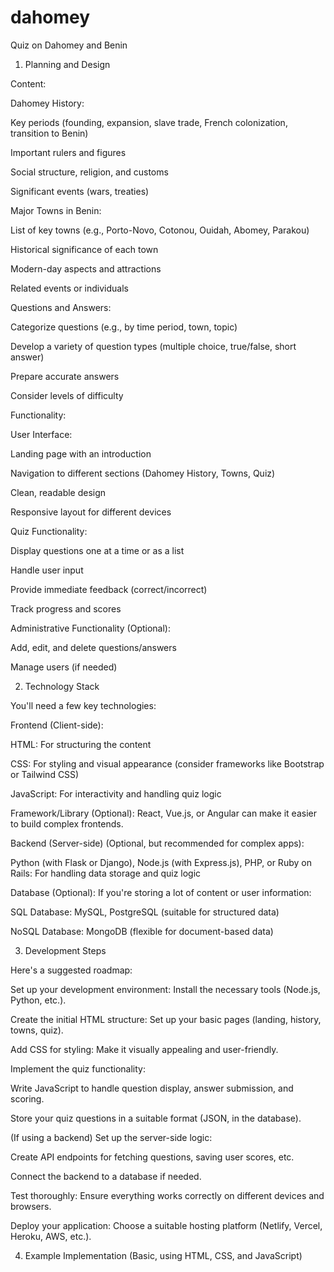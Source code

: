 # dahomey
Quiz on Dahomey and Benin
1. Planning and Design

Content:

Dahomey History:

Key periods (founding, expansion, slave trade, French colonization, transition to Benin)

Important rulers and figures

Social structure, religion, and customs

Significant events (wars, treaties)

Major Towns in Benin:

List of key towns (e.g., Porto-Novo, Cotonou, Ouidah, Abomey, Parakou)

Historical significance of each town

Modern-day aspects and attractions

Related events or individuals

Questions and Answers:

Categorize questions (e.g., by time period, town, topic)

Develop a variety of question types (multiple choice, true/false, short answer)

Prepare accurate answers

Consider levels of difficulty

Functionality:

User Interface:

Landing page with an introduction

Navigation to different sections (Dahomey History, Towns, Quiz)

Clean, readable design

Responsive layout for different devices

Quiz Functionality:

Display questions one at a time or as a list

Handle user input

Provide immediate feedback (correct/incorrect)

Track progress and scores

Administrative Functionality (Optional):

Add, edit, and delete questions/answers

Manage users (if needed)

2. Technology Stack

You'll need a few key technologies:

Frontend (Client-side):

HTML: For structuring the content

CSS: For styling and visual appearance (consider frameworks like Bootstrap or Tailwind CSS)

JavaScript: For interactivity and handling quiz logic

Framework/Library (Optional): React, Vue.js, or Angular can make it easier to build complex frontends.

Backend (Server-side) (Optional, but recommended for complex apps):

Python (with Flask or Django), Node.js (with Express.js), PHP, or Ruby on Rails: For handling data storage and quiz logic

Database (Optional): If you're storing a lot of content or user information:

SQL Database: MySQL, PostgreSQL (suitable for structured data)

NoSQL Database: MongoDB (flexible for document-based data)

3. Development Steps

Here's a suggested roadmap:

Set up your development environment: Install the necessary tools (Node.js, Python, etc.).

Create the initial HTML structure: Set up your basic pages (landing, history, towns, quiz).

Add CSS for styling: Make it visually appealing and user-friendly.

Implement the quiz functionality:

Write JavaScript to handle question display, answer submission, and scoring.

Store your quiz questions in a suitable format (JSON, in the database).

(If using a backend) Set up the server-side logic:

Create API endpoints for fetching questions, saving user scores, etc.

Connect the backend to a database if needed.

Test thoroughly: Ensure everything works correctly on different devices and browsers.

Deploy your application: Choose a suitable hosting platform (Netlify, Vercel, Heroku, AWS, etc.).

4. Example Implementation (Basic, using HTML, CSS, and JavaScript)
